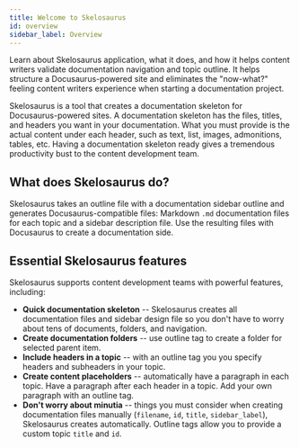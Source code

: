 ```yaml
---
title: Welcome to Skelosaurus
id: overview
sidebar_label: Overview
---
```


<!-- @part src="../../website-parts/overview/h1-overview-description.md" -->

Learn about Skelosaurus application, what it does, and how it helps content writers validate documentation navigation and topic outline. It helps structure a Docusaurus-powered site and eliminates the "now-what?" feeling content writers experience when starting a documentation project.
<!-- @/part -->

<!-- @part src="../../website-parts/overview/h1-overview-body.md" -->
<!-- Your content goes here, replacing this comment -->
Skelosaurus is a tool that creates a documentation skeleton for Docusaurus-powered sites. A documentation skeleton has the files, titles, and headers you want in your documentation. What you must provide is the actual content under each header, such as text, list, images, admonitions, tables, etc. Having a documentation skeleton ready gives a tremendous productivity bust to the content development team.

## What does Skelosaurus do?

Skelosaurus takes an outline file with a documentation sidebar outline and generates Docusaurus-compatible files: Markdown `.md` documentation files for each topic and a sidebar description file. Use the resulting files with Docusaurus to create a documentation side.

## Essential Skelosaurus features

Skelosaurus supports content development teams with powerful features, including:

- **Quick documentation skeleton** -- Skelosaurus creates all documentation files and sidebar design file so you don't have to worry about tens of documents, folders, and navigation.
- **Create documentation folders** -- use outline tag to create a folder for selected parent item.
- **Include headers in a topic** -- with an outline tag you you specify headers and subheaders in your topic.
- **Create content placeholders** -- automatically have a paragraph in each topic. Have a paragraph after each header in a topic. Add your own paragraph with an outline tag.
- **Don't worry about minutia** -- things you must consider when creating documentation files manually (`filename`, `id`, `title`, `sidebar_label`), Skelosaurus creates automatically. Outline tags allow you to provide a custom topic `title` and `id`.
<!-- @/part -->

